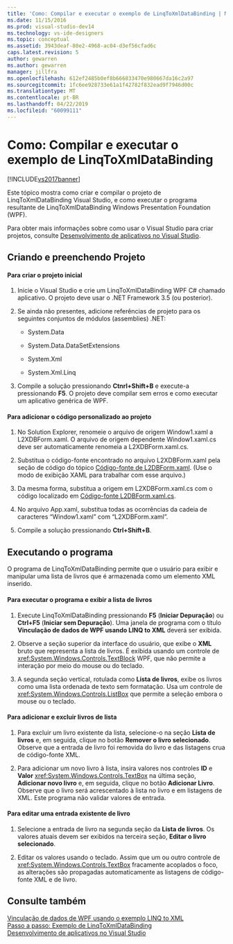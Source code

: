 ```yaml
---
title: 'Como: Compilar e executar o exemplo de LinqToXmlDataBinding | Microsoft Docs'
ms.date: 11/15/2016
ms.prod: visual-studio-dev14
ms.technology: vs-ide-designers
ms.topic: conceptual
ms.assetid: 3943deaf-80e2-4968-ac04-d3ef56cfad6c
caps.latest.revision: 5
author: gewarren
ms.author: gewarren
manager: jillfra
ms.openlocfilehash: 612ef2485b0ef8b666833470e980667da16c2a97
ms.sourcegitcommit: 1fc6ee928733e61a1f42782f832ead9f7946d00c
ms.translationtype: MT
ms.contentlocale: pt-BR
ms.lasthandoff: 04/22/2019
ms.locfileid: "60099111"
---
```

# <a name="how-to-build-and-run-the-linqtoxmldatabinding-example"></a>Como: Compilar e executar o exemplo de LinqToXmlDataBinding
[!INCLUDE[vs2017banner](../includes/vs2017banner.md)]

Este tópico mostra como criar e compilar o projeto de LinqToXmlDataBinding Visual Studio, e como executar o programa resultante de LinqToXmlDataBinding Windows Presentation Foundation (WPF).  
  
 Para obter mais informações sobre como usar o Visual Studio para criar projetos, consulte [Desenvolvimento de aplicativos no Visual Studio](http://msdn.microsoft.com/97490c1b-a247-41fb-8f2c-bc4c201eff68).  
  
## <a name="creating-and-populating-the-project"></a>Criando e preenchendo Projeto  
  
#### <a name="to-create-the-starting-project"></a>Para criar o projeto inicial  
  
1. Inicie o Visual Studio e crie um LinqToXmlDataBinding WPF C# chamado aplicativo. O projeto deve usar o .NET Framework 3.5 (ou posterior).  
  
2. Se ainda não presentes, adicione referências de projeto para os seguintes conjuntos de módulos (assemblies) .NET:  
  
    - System.Data  
  
    - System.Data.DataSetExtensions  
  
    - System.Xml  
  
    - System.Xml.Linq  
  
3. Compile a solução pressionando **Ctnrl+Shift+B** e execute-a pressionando **F5**. O projeto deve compilar sem erros e como executar um aplicativo genérica de WPF.  
  
#### <a name="to-add-custom-code-to-the-project"></a>Para adicionar o código personalizado ao projeto  
  
1. No Solution Explorer, renomeie o arquivo de origem Window1.xaml a L2XDBForm.xaml. O arquivo de origem dependente Window1.xaml.cs deve ser automaticamente renomeia a L2XDBForm.xaml.cs.  
  
2. Substitua o código-fonte encontrado no arquivo L2XDBForm.xaml pela seção de código do tópico [Código-fonte de L2DBForm.xaml](../designers/l2dbform-xaml-source-code.md). (Use o modo de exibição XAML para trabalhar com esse arquivo.)  
  
3. Da mesma forma, substitua a origem em L2XDBForm.xaml.cs com o código localizado em [Código-fonte L2DBForm.xaml.cs](../designers/l2dbform-xaml-cs-source-code.md).  
  
4. No arquivo App.xaml, substitua todas as ocorrências da cadeia de caracteres “Window1.xaml” com “L2XDBForm.xaml”.  
  
5. Compile a solução pressionando **Ctrl+Shift+B**.  
  
## <a name="running-the-program"></a>Executando o programa  
 O programa de LinqToXmlDataBinding permite que o usuário para exibir e manipular uma lista de livros que é armazenada como um elemento XML inserido.  
  
#### <a name="to-run-the-program-and-view-the-book-list"></a>Para executar o programa e exibir a lista de livros  
  
1. Execute LinqToXmlDataBinding pressionando **F5** (**Iniciar Depuração**) ou **Ctrl+F5** (**Iniciar sem Depuração**). Uma janela de programa com o título **Vinculação de dados de WPF usando LINQ to XML** deverá ser exibida.  
  
2. Observe a seção superior da interface do usuário, que exibe o **XML** bruto que representa a lista de livros. É exibida usando um controle de <xref:System.Windows.Controls.TextBlock> WPF, que não permite a interação por meio do mouse ou do teclado.  
  
3. A segunda seção vertical, rotulada como **Lista de livros**, exibe os livros como uma lista ordenada de texto sem formatação. Usa um controle de <xref:System.Windows.Controls.ListBox> que permite a seleção embora o mouse ou o teclado.  
  
#### <a name="to-add-and-delete-books-from-the-list"></a>Para adicionar e excluir livros de lista  
  
1. Para excluir um livro existente da lista, selecione-o na seção **Lista de livros** e, em seguida, clique no botão **Remover o livro selecionado**. Observe que a entrada de livro foi removida do livro e das listagens crua de código-fonte XML.  
  
2. Para adicionar um novo livro à lista, insira valores nos controles **ID** e **Valor** <xref:System.Windows.Controls.TextBox> na última seção, **Adicionar novo livro** e, em seguida, clique no botão **Adicionar Livro**. Observe que o livro será acrescentado à lista no livro e em listagens de XML. Este programa não validar valores de entrada.  
  
#### <a name="to-edit-an-existing-book-entry"></a>Para editar uma entrada existente de livro  
  
1. Selecione a entrada de livro na segunda seção da **Lista de livros**. Os valores atuais devem ser exibidos na terceira seção, **Editar o livro selecionado**.  
  
2. Editar os valores usando o teclado. Assim que um ou outro controle de <xref:System.Windows.Controls.TextBox> fracamente acoplados o foco, as alterações são propagadas automaticamente as listagens de código-fonte XML e de livro.  
  
## <a name="see-also"></a>Consulte também  
 [Vinculação de dados de WPF usando o exemplo LINQ to XML](../designers/wpf-data-binding-using-linq-to-xml-example.md)   
 [Passo a passo: Exemplo de LinqToXmlDataBinding](../designers/walkthrough-linqtoxmldatabinding-example.md)   
 [Desenvolvimento de aplicativos no Visual Studio](http://msdn.microsoft.com/97490c1b-a247-41fb-8f2c-bc4c201eff68)
